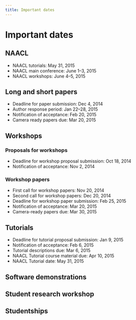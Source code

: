 ```yaml
---
title: Important dates
---
```


# Important dates

## NAACL

- NAACL tutorials: May 31, 2015
- NAACL main conference: June 1–3, 2015
- NAACL workshops: June 4–5, 2015

## Long and short papers

- Deadline for paper submission: Dec 4, 2014
- Author response period: Jan 22–28, 2015
- Notification of acceptance: Feb 20, 2015
- Camera ready papers due: Mar 20, 2015

## Workshops

### Proposals for workshops

- Deadline for workshop proposal submission: Oct 18, 2014
- Notification of acceptance: Nov 2, 2014

### Workshop papers

- First call for workshop papers: Nov 20, 2014
- Second call for workshop papers: Dec 20, 2014
- Deadline for workshop paper submission: Feb 25, 2015
- Notification of acceptance: Mar 20, 2015
- Camera-ready papers due: Mar 30, 2015

## Tutorials

- Deadline for tutorial proposal submission: Jan 9, 2015
- Notification of acceptance: Feb 6, 2015
- Tutorial descriptions due: Mar 6, 2015
- NAACL Tutorial course material due: Apr 10, 2015
- NAACL Tutorial date: May 31, 2015

## Software demonstrations

## Student research workshop

## Studentships
